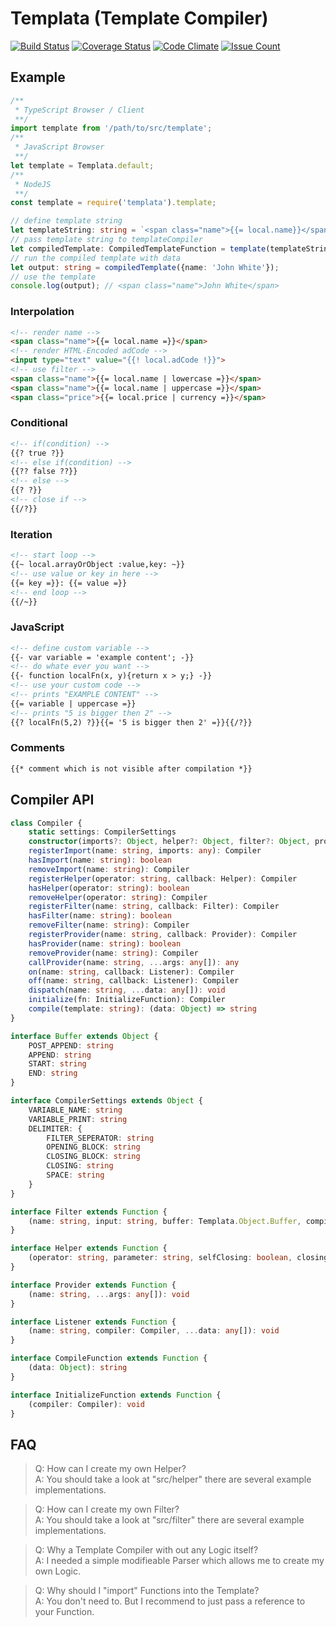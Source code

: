 # Templata (Template Compiler)
[![Build Status](https://api.travis-ci.org/friedemannsommer/templata.svg)](https://travis-ci.org/friedemannsommer/templata)
[![Coverage Status](https://coveralls.io/repos/github/friedemannsommer/templata/badge.svg)](https://coveralls.io/github/friedemannsommer/templata)
[![Code Climate](https://codeclimate.com/github/friedemannsommer/templata/badges/gpa.svg)](https://codeclimate.com/github/friedemannsommer/templata)
[![Issue Count](https://codeclimate.com/github/friedemannsommer/templata/badges/issue_count.svg)](https://codeclimate.com/github/friedemannsommer/templata)
## Example
```typescript
/**
 * TypeScript Browser / Client
 **/
import template from '/path/to/src/template';
/**
 * JavaScript Browser
 **/
let template = Templata.default;
/**
 * NodeJS
 **/
const template = require('templata').template;

// define template string
let templateString: string = `<span class="name">{{= local.name}}</span>`;
// pass template string to templateCompiler
let compiledTemplate: CompiledTemplateFunction = template(templateString);
// run the compiled template with data
let output: string = compiledTemplate({name: 'John White'});
// use the template
console.log(output); // <span class="name">John White</span>
```
### Interpolation
```html
<!-- render name -->
<span class="name">{{= local.name =}}</span>
<!-- render HTML-Encoded adCode -->
<input type="text" value="{{! local.adCode !}}">
<!-- use filter -->
<span class="name">{{= local.name | lowercase =}}</span>
<span class="name">{{= local.name | uppercase =}}</span>
<span class="price">{{= local.price | currency =}}</span>
```
### Conditional
```html
<!-- if(condition) -->
{{? true ?}}
<!-- else if(condition) -->
{{?? false ??}}
<!-- else -->
{{? ?}}
<!-- close if -->
{{/?}}
```
### Iteration
```html
<!-- start loop -->
{{~ local.arrayOrObject :value,key: ~}}
<!-- use value or key in here -->
{{= key =}}: {{= value =}}
<!-- end loop -->
{{/~}}
```
### JavaScript
```html
<!-- define custom variable -->
{{- var variable = 'example content'; -}}
<!-- do whate ever you want -->
{{- function localFn(x, y){return x > y;} -}}
<!-- use your custom code -->
<!-- prints "EXAMPLE CONTENT" -->
{{= variable | uppercase =}}
<!-- prints "5 is bigger then 2" -->
{{? localFn(5,2) ?}}{{= '5 is bigger then 2' =}}{{/?}}
```
### Comments
```html
{{* comment which is not visible after compilation *}}
```
## Compiler API
```typescript
class Compiler {
    static settings: CompilerSettings
    constructor(imports?: Object, helper?: Object, filter?: Object, provider?: Object)
    registerImport(name: string, imports: any): Compiler
    hasImport(name: string): boolean
    removeImport(name: string): Compiler
    registerHelper(operator: string, callback: Helper): Compiler
    hasHelper(operator: string): boolean
    removeHelper(operator: string): Compiler
    registerFilter(name: string, callback: Filter): Compiler
    hasFilter(name: string): boolean
    removeFilter(name: string): Compiler
    registerProvider(name: string, callback: Provider): Compiler
    hasProvider(name: string): boolean
    removeProvider(name: string): Compiler
    callProvider(name: string, ...args: any[]): any
    on(name: string, callback: Listener): Compiler
    off(name: string, callback: Listener): Compiler
    dispatch(name: string, ...data: any[]): void
    initialize(fn: InitializeFunction): Compiler
    compile(template: string): (data: Object) => string
}

interface Buffer extends Object {
    POST_APPEND: string
    APPEND: string
    START: string
    END: string
}

interface CompilerSettings extends Object {
    VARIABLE_NAME: string
    VARIABLE_PRINT: string
    DELIMITER: {
        FILTER_SEPERATOR: string
        OPENING_BLOCK: string
        CLOSING_BLOCK: string
        CLOSING: string
        SPACE: string
    }
}

interface Filter extends Function {
    (name: string, input: string, buffer: Templata.Object.Buffer, compiler: Compiler): string
}

interface Helper extends Function {
    (operator: string, parameter: string, selfClosing: boolean, closingTag: boolean, buffer: Templata.Object.Buffer, compiler: Compiler): string
}

interface Provider extends Function {
    (name: string, ...args: any[]): void
}

interface Listener extends Function {
    (name: string, compiler: Compiler, ...data: any[]): void
}

interface CompileFunction extends Function {
    (data: Object): string
}

interface InitializeFunction extends Function {
    (compiler: Compiler): void
}
```
## FAQ
> Q: How can I create my own Helper?  
> A: You should take a look at "src/helper" there are several example implementations.

> Q: How can I create my own Filter?  
> A: You should take a look at "src/filter" there are several example implementations.

> Q: Why a Template Compiler with out any Logic itself?  
> A: I needed a simple modifieable Parser which allows me to create my own Logic.

> Q: Why should I "import" Functions into the Template?  
> A: You don't need to. But I recommend to just pass a reference to your Function.
